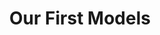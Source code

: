 ---
title: "Our First Models"
index: 2
materials:
- topic: "Classification with an Image Dataset: Skin Cancer"
  files:
  - type: "colab"
    url: lectures/module3/3-2_ml_first/3-2a – Classification with an Image Dataset.ipynb
  - type: "video"
    url: "https://youtu.be/bOMr4x1OBCs?si=6N4V_85jgrY3iquK"
- topic: "Regression with a Time-Series Dataset: Parkinsonian Gait"
  files:
  - type: "colab"
    url: lectures/module3/3-2_ml_first/3-2b – Regression with a Time-Series Dataset.ipynb
  - type: "video"
    url: "https://youtu.be/KSax6zpfsF8?si=IOgZa4KwrYABpiW0"
assignment:
  files:
  - type: "colab"
    url: lectures/module3/3-2_ml_first/HW3-2.ipynb
---